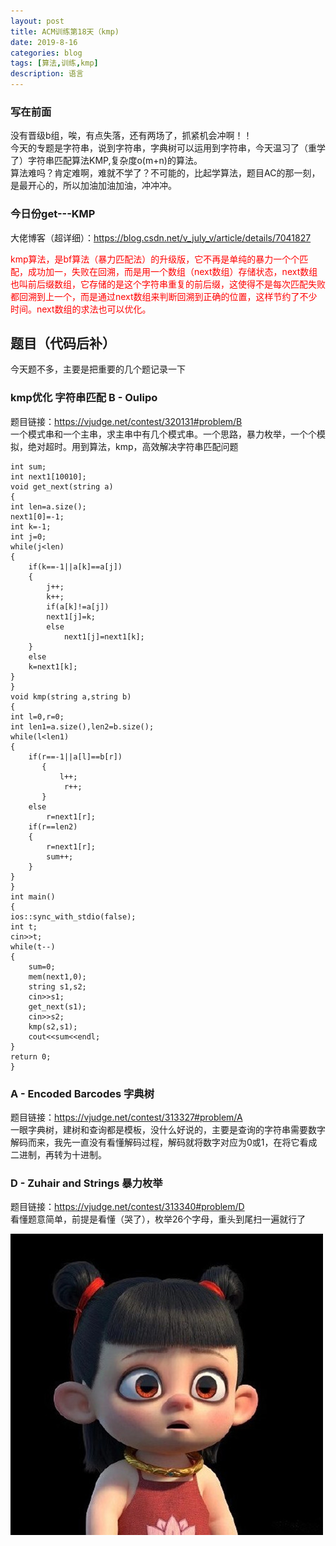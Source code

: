 ```yaml
---
layout: post
title: ACM训练第18天（kmp)
date: 2019-8-16
categories: blog
tags: [算法,训练,kmp]
description: 语言
---
```

### 写在前面
没有晋级b组，唉，有点失落，还有两场了，抓紧机会冲啊！！<br/>
今天的专题是字符串，说到字符串，字典树可以运用到字符串，今天温习了（重学了）字符串匹配算法KMP,复杂度o(m+n)的算法。<br/>
算法难吗？肯定难啊，难就不学了？不可能的，比起学算法，题目AC的那一刻，是最开心的，所以加油加油加油，冲冲冲。


### 今日份get---KMP
大佬博客（超详细）：<https://blog.csdn.net/v_july_v/article/details/7041827><br/>
<p style="color: red;">kmp算法，是bf算法（暴力匹配法）的升级版，它不再是单纯的暴力一个个匹配，成功加一，失败在回溯，而是用一个数组（next数组）存储状态，next数组也叫前后缀数组，它存储的是这个字符串重复的前后缀，这使得不是每次匹配失败都回溯到上一个，而是通过next数组来判断回溯到正确的位置，这样节约了不少时间。next数组的求法也可以优化。</p>


## 题目（代码后补）
今天题不多，主要是把重要的几个题记录一下


### kmp优化 字符串匹配 B - Oulipo
题目链接：<https://vjudge.net/contest/320131#problem/B><br/>
一个模式串和一个主串，求主串中有几个模式串。一个思路，暴力枚举，一个个模拟，绝对超时。用到算法，kmp，高效解决字符串匹配问题<br/>

    int sum;
    int next1[10010];
    void get_next(string a)
    {
    int len=a.size();
    next1[0]=-1;
    int k=-1;
    int j=0;
    while(j<len)
    {
        if(k==-1||a[k]==a[j])
        {
            j++;
            k++;
            if(a[k]!=a[j])
            next1[j]=k;
            else
                next1[j]=next1[k];
        }
        else
        k=next1[k];
    }
    }
    void kmp(string a,string b)
    {
    int l=0,r=0;
    int len1=a.size(),len2=b.size();
    while(l<len1)
    {
        if(r==-1||a[l]==b[r])
           {
               l++;
                r++;
           }
        else
            r=next1[r];
        if(r==len2)
        {
            r=next1[r];
            sum++;
        }
    }
    }
    int main()
    {
    ios::sync_with_stdio(false);
    int t;
    cin>>t;
    while(t--)
    {
        sum=0;
        mem(next1,0);
        string s1,s2;
        cin>>s1;
        get_next(s1);
        cin>>s2;
        kmp(s2,s1);
        cout<<sum<<endl;
    }
    return 0;
    }

### A - Encoded Barcodes 字典树
题目链接：<https://vjudge.net/contest/313327#problem/A><br/>
一眼字典树，建树和查询都是模板，没什么好说的，主要是查询的字符串需要数字解码而来，我先一直没有看懂解码过程，解码就将数字对应为0或1，在将它看成二进制，再转为十进制。<br/>

### D - Zuhair and Strings  暴力枚举
题目链接：<https://vjudge.net/contest/313340#problem/D><br/>
看懂题意简单，前提是看懂（哭了），枚举26个字母，重头到尾扫一遍就行了<br/>

![哪吒](/img/lz5.jpg)




